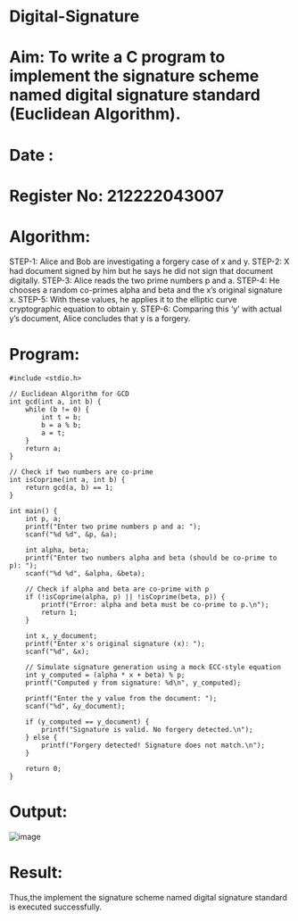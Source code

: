 # Digital-Signature
# Aim: To write a C program to implement the signature scheme named digital signature standard (Euclidean Algorithm).
# Date :
# Register No: 212222043007
# Algorithm:
STEP-1: Alice and Bob are investigating a forgery case of x and y.
STEP-2: X had document signed by him but he says he did not sign that document digitally.
STEP-3: Alice reads the two prime numbers p and a.
STEP-4: He chooses a random co-primes alpha and beta and the x’s original signature x.
STEP-5: With these values, he applies it to the elliptic curve cryptographic equation to obtain y.
STEP-6: Comparing this ‘y’ with actual y’s document, Alice concludes that y is a forgery.
# Program:
```
#include <stdio.h>

// Euclidean Algorithm for GCD
int gcd(int a, int b) {
    while (b != 0) {
        int t = b;
        b = a % b;
        a = t;
    }
    return a;
}

// Check if two numbers are co-prime
int isCoprime(int a, int b) {
    return gcd(a, b) == 1;
}

int main() {
    int p, a;
    printf("Enter two prime numbers p and a: ");
    scanf("%d %d", &p, &a);

    int alpha, beta;
    printf("Enter two numbers alpha and beta (should be co-prime to p): ");
    scanf("%d %d", &alpha, &beta);

    // Check if alpha and beta are co-prime with p
    if (!isCoprime(alpha, p) || !isCoprime(beta, p)) {
        printf("Error: alpha and beta must be co-prime to p.\n");
        return 1;
    }

    int x, y_document;
    printf("Enter x's original signature (x): ");
    scanf("%d", &x);
    
    // Simulate signature generation using a mock ECC-style equation
    int y_computed = (alpha * x + beta) % p;
    printf("Computed y from signature: %d\n", y_computed);

    printf("Enter the y value from the document: ");
    scanf("%d", &y_document);

    if (y_computed == y_document) {
        printf("Signature is valid. No forgery detected.\n");
    } else {
        printf("Forgery detected! Signature does not match.\n");
    }

    return 0;
}
```
# Output:
![image](https://github.com/user-attachments/assets/89a043fb-c325-455b-bc6b-34f8dbd1e211)


# Result: 
Thus,the implement the signature scheme named digital signature standard is executed successfully.

